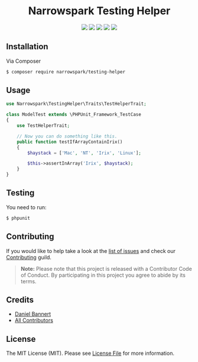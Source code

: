 <h1 align="center">Narrowspark Testing Helper</h1>
<p align="center">
    <a href="https://github.com/narrowspark/testing-helper/releases"><img src="https://img.shields.io/packagist/v/narrowspark/testing-helper.svg?style=flat-square"></a>
    <a href="https://php.net/"><img src="https://img.shields.io/badge/php-%5E7.1.0-8892BF.svg?style=flat-square"></a>
    <a href="https://codecov.io/gh/narrowspark/testing-helper"><img src="https://img.shields.io/codecov/c/github/narrowspark/testing-helper/master.svg?style=flat-square"></a>
    <a href="https://gitter.im/narrowspark/framework"><img src="https://img.shields.io/gitter/room/nwjs/nw.js.svg?style=flat-square"></a>
    <a href="http://opensource.org/licenses/MIT"><img src="https://img.shields.io/badge/license-MIT-brightgreen.svg?style=flat-square"></a>
</p>

Installation
-------------

Via Composer

``` bash
$ composer require narrowspark/testing-helper
```

Usage
-------------

``` php
use Narrowspark\TestingHelper\Traits\TestHelperTrait;

class ModelTest extends \PHPUnit_Framework_TestCase
{
    use TestHelperTrait;

    // Now you can do something like this.
    public function testIfArrayContainIrix()
    {
        $haystack = ['Mac', 'NT', 'Irix', 'Linux'];

        $this->assertInArray('Irix', $haystack);
    }
}
```

Testing
-------------

You need to run:
``` bash
$ phpunit
```

Contributing
------------

If you would like to help take a look at the [list of issues](http://github.com/narrowspark/testing-helper/issues) and check our [Contributing](CONTRIBUTING.md) guild.

> **Note:** Please note that this project is released with a Contributor Code of Conduct. By participating in this project you agree to abide by its terms.

Credits
-------------

- [Daniel Bannert](https://github.com/prisis)
- [All Contributors](../../contributors)

## License

The MIT License (MIT). Please see [License File](LICENSE.md) for more information.
